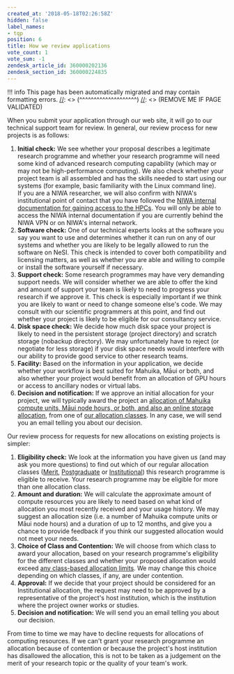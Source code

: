```yaml
---
created_at: '2018-05-18T02:26:58Z'
hidden: false
label_names:
- tqp
position: 6
title: How we review applications
vote_count: 1
vote_sum: -1
zendesk_article_id: 360000202136
zendesk_section_id: 360000224835
---
```




[//]: <> (REMOVE ME IF PAGE VALIDATED)
[//]: <> (vvvvvvvvvvvvvvvvvvvv)
!!! info
    This page has been automatically migrated and may contain formatting errors.
[//]: <> (^^^^^^^^^^^^^^^^^^^^)
[//]: <> (REMOVE ME IF PAGE VALIDATED)

When you submit your application through our web site, it will go to our
technical support team for review. In general, our review process for
new projects is as follows:

1.  **Initial check:** We see whether your proposal describes a
    legitimate research programme and whether your research programme
    will need some kind of advanced research computing capability (which
    may or may not be high-performance computing). We also check whether
    your project team is all assembled and has the skills needed to
    start using our systems (for example, basic familiarity with the
    Linux command line).  
    If you are a NIWA researcher, we will also confirm with NIWA's
    institutional point of contact that you have followed the [NIWA
    internal documentation for gaining access to the
    HPCs](https://one.niwa.co.nz/display/ONE/High+Performance+Computing+Facility+Services).
    You will only be able to access the NIWA internal documentation if
    you are currently behind the NIWA VPN or on NIWA's internal network.
2.  **Software check:** One of our technical experts looks at the
    software you say you want to use and determines whether it can run
    on any of our systems and whether you are likely to be legally
    allowed to run the software on NeSI. This check is intended to cover
    both compatibility and licensing matters, as well as whether you are
    able and willing to compile or install the software yourself if
    necessary.
3.  **Support check:** Some research programmes may have very demanding
    support needs. We will consider whether we are able to offer the
    kind and amount of support your team is likely to need to progress
    your research if we approve it. This check is especially important
    if we think you are likely to want or need to change someone else's
    code. We may consult with our scientific programmers at this point,
    and find out whether your project is likely to be eligible for our
    consultancy service.
4.  **Disk space check:** We decide how much disk space your project is
    likely to need in the persistent storage (project directory) and
    scratch storage (nobackup directory). We may unfortunately have to
    reject (or negotiate for less storage) if your disk space needs
    would interfere with our ability to provide good service to other
    research teams.
5.  **Facility:** Based on the information in your application, we
    decide whether your workflow is best suited for Mahuika, Māui or
    both, and also whether your project would benefit from an allocation
    of GPU hours or access to ancillary nodes or virtual labs.
6.  **Decision and notification:** If we approve an initial allocation
    for your project, we will typically award the project an [allocation
    of Mahuika compute units, Māui node hours, or both, and also an
    online storage
    allocation](https://support.nesi.org.nz/hc/en-gb/articles/360001385735),
    from one of [our allocation
    classes](https://support.nesi.org.nz/hc/en-gb/articles/360000925176).
    In any case, we will send you an email telling you about our
    decision.

Our review process for requests for new allocations on existing projects
is simpler:

1.  **Eligibility check:** We look at the information you have given us
    (and may ask you more questions) to find out which of our regular
    allocation classes
    ([Merit](https://support.nesi.org.nz/hc/en-gb/articles/360000925176-Project-Eligibility-Classes#merit),
    [Postgraduate](https://support.nesi.org.nz/hc/en-gb/articles/360000925176-Project-Eligibility-Classes#postgrad)
    or
    [Institutional](https://support.nesi.org.nz/hc/en-gb/articles/360000925176-Project-Eligibility-Classes#institutional))
    this research programme is eligible to receive. Your research
    programme may be eligible for more than one allocation class.
2.  **Amount and duration:** We will calculate the approximate amount of
    compute resources you are likely to need based on what kind of
    allocation you most recently received and your usage history. We may
    suggest an allocation size (i.e. a number of Mahuika compute units
    or Māui node hours) and a duration of up to 12 months, and give you
    a chance to provide feedback if you think our suggested allocation
    would not meet your needs.
3.  **Choice of Class and Contention:** We will choose from which class
    to award your allocation, based on your research programme's
    eligibility for the different classes and whether your proposed
    allocation would exceed [any class-based allocation
    limits](https://support.nesi.org.nz/hc/en-gb/articles/360000925176-Project-Eligibility-Classes).
    We may change this choice depending on which classes, if any, are
    under contention.
4.  **Approval:** If we decide that your project should be considered
    for an Institutional allocation, the request may need to be approved
    by a representative of the project's host institution, which is the
    institution where the project owner works or studies.
5.  **Decision and notification:** We will send you an email telling you
    about our decision.

From time to time we may have to decline requests for allocations of
computing resources. If we can't grant your research programme an
allocation because of contention or because the project's host
institution has disallowed the allocation, this is not to be taken as a
judgement on the merit of your research topic or the quality of your
team's work.
